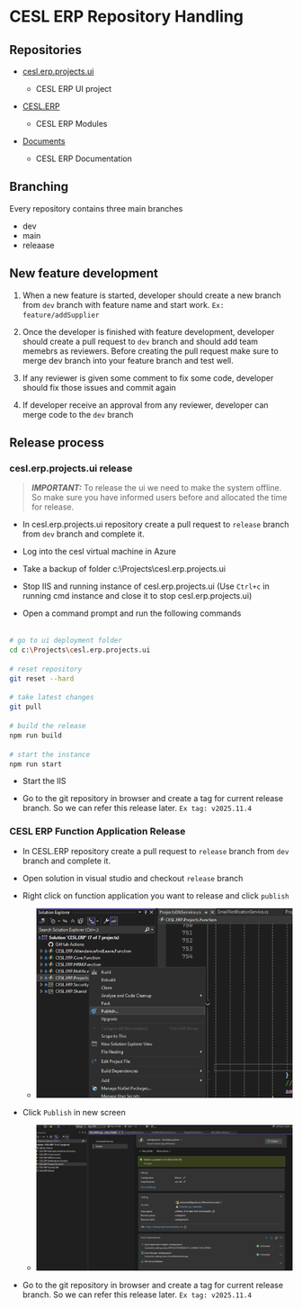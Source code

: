 # CESL ERP Repository Handling

## Repositories

- [cesl.erp.projects.ui](https://github.com/ceslerp/cesl.erp.projects.ui)
    - CESL ERP UI project

- [CESL.ERP](https://github.com/ceslerp/CESL.ERP)
    - CESL ERP Modules

- [Documents](https://github.com/ceslerp/Documents)
    - CESL ERP Documentation

## Branching

Every repository contains three main branches

- dev
- main
- releaase

## New feature development

 1. When a new feature is started, developer should create a new branch from `dev` branch with feature name and start work. `Ex: feature/addSupplier`

 2. Once the developer is finished with feature development, developer should create a pull request to `dev` branch and should add team memebrs as reviewers. Before creating the pull request make sure to merge dev branch into your feature branch and test well.

 3. If any reviewer is given some comment to fix some code, developer should fix those issues and commit again

 4. If developer receive an approval from any reviewer, developer can merge code to the `dev` branch

 ## Release process

 ### cesl.erp.projects.ui release

 > **_IMPORTANT:_**  To release the ui we need to make the system offline. So make sure you have informed users before and allocated the time for release.

 - In cesl.erp.projects.ui repository create a pull request to `release` branch from `dev` branch and complete it.
 
 - Log into the cesl virtual machine in Azure

 - Take a backup of folder c:\Projects\cesl.erp.projects.ui

 - Stop IIS and running instance of cesl.erp.projects.ui (Use `Ctrl+c` in running cmd instance and close it to stop cesl.erp.projects.ui)

 - Open a command prompt and run the following commands

 ```bash

 # go to ui deployment folder
 cd c:\Projects\cesl.erp.projects.ui

# reset repository
git reset --hard

# take latest changes
git pull

# build the release
npm run build

# start the instance
npm run start

```

- Start the IIS

- Go to the git repository in browser and create a tag for current release branch. So we can refer this release later. `Ex tag: v2025.11.4`

### CESL ERP Function Application Release

- In CESL.ERP repository create a pull request to `release` branch from `dev` branch and complete it.

- Open solution in visual studio and checkout `release` branch

- Right click on function application you want to release and click `publish`

    - ![Publish Function Application](./assets/images/function_publish.png)

- Click `Publish` in new screen
    - ![Publish Function Application](./assets/images/function_publish_final.png)

- Go to the git repository in browser and create a tag for current release branch. So we can refer this release later. `Ex tag: v2025.11.4`
